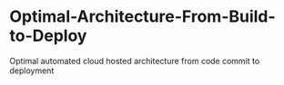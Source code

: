 # Optimal-Architecture-From-Build-to-Deploy
Optimal automated cloud hosted architecture from code commit to deployment
